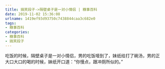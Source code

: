 ```yaml
---
title: 搞笑段子->隔壁桌子是一对小情侣 | 糗事百科
date: 2019-11-02 15:36:08
urlname: 1419ef93d93750c7438844caa3c682e0
tags: 
- 糗事百科
categories:
- 糗事百科
- 搞笑段子
---
```

吃饭的时候，隔壁桌子是一对小情侣，男的吃饭噎到了，妹纸给打了碗汤，男的正大口大口的喝的时候，妹纸开口道：“你慢点，跟冲厕所似的。”


